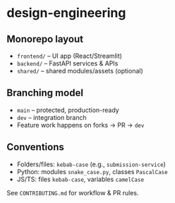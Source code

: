 # design-engineering
## Monorepo layout
- `frontend/` – UI app (React/Streamlit)
- `backend/` – FastAPI services & APIs
- `shared/` – shared modules/assets (optional)

## Branching model
- `main` – protected, production-ready
- `dev` – integration branch
- Feature work happens on forks → PR → `dev`

## Conventions
- Folders/files: `kebab-case` (e.g., `submission-service`)
- Python: modules `snake_case.py`, classes `PascalCase`
- JS/TS: files `kebab-case`, variables `camelCase`

See `CONTRIBUTING.md` for workflow & PR rules.